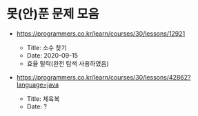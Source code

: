 # 못(안)푼 문제 모음

* https://programmers.co.kr/learn/courses/30/lessons/12921
    * Title: 소수 찾기
    * Date: 2020-09-15
    * 효율 탈락(완전 탐색 사용하였음)

* https://programmers.co.kr/learn/courses/30/lessons/42862?language=java
    * Title: 체육복
    * Date: ?
